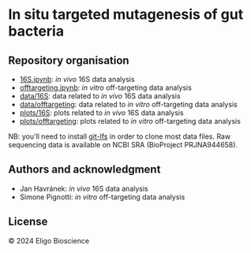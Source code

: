 # In situ targeted mutagenesis of gut bacteria

## Repository organisation
- [16S.ipynb](./16S.ipynb): _in vivo_ 16S data analysis
- [offtargeting.ipynb](./offtargeting.ipynb): _in vitro_ off-targeting data analysis
- [data/16S](./data/16S): data related to _in vivo_ 16S data analysis
- [data/offtargeting](./data/offtargeting): data related to _in vitro_ off-targeting data analysis
- [plots/16S](./plots/16S): plots related to _in vivo_ 16S data analysis
- [plots/offtargeting](./plots/offtargeting): plots related to _in vitro_ off-targeting data analysis

NB: you'll need to install [git-lfs](https://docs.github.com/en/repositories/working-with-files/managing-large-files/installing-git-large-file-storage) in order to clone most data files. Raw sequencing data is available on NCBI SRA (BioProject PRJNA944658).

## Authors and acknowledgment
- Jan Havránek: _in vivo_ 16S data analysis
- Simone Pignotti: _in vitro_ off-targeting data analysis

## License
© 2024 Eligo Bioscience
